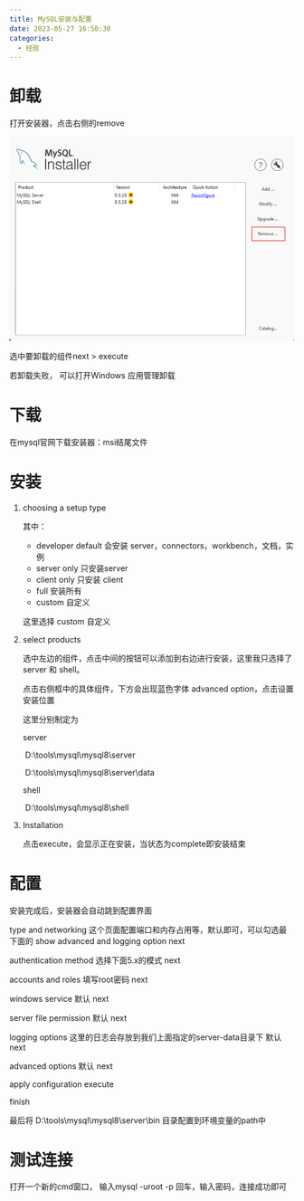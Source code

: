 ```yaml
---
title: MySQL安装与配置
date: 2023-05-27 16:50:30
categories:
  - 经验
---
```


# 卸载

打开安装器，点击右侧的remove

![image-20230527205355781](MySQL安装与配置/image-20230527205355781.png)

选中要卸载的组件next > execute

若卸载失败， 可以打开Windows 应用管理卸载

# 下载

在mysql官网下载安装器：msi结尾文件

# 安装

1. choosing a setup type 

   其中：

   - developer default  会安装 server，connectors，workbench，文档，实例
   - server only 只安装server
   - client only 只安装 client
   - full 安装所有
   - custom 自定义

   这里选择 custom 自定义

2. select products

   选中左边的组件，点击中间的按钮可以添加到右边进行安装，这里我只选择了server 和 shell。

   点击右侧框中的具体组件，下方会出现蓝色字体 advanced option，点击设置安装位置

   这里分别制定为

   server 

   ​	D:\tools\mysql\mysql8\server

   ​	D:\tools\mysql\mysql8\server\data

   shell

   ​	D:\tools\mysql\mysql8\shell

3. Installation

   点击execute，会显示正在安装，当状态为complete即安装结束

# 配置

安装完成后，安装器会自动跳到配置界面

type and networking 这个页面配置端口和内存占用等，默认即可，可以勾选最下面的 show advanced and logging option next

authentication method 选择下面5.x的模式 next

accounts and roles 填写root密码 next

windows service 默认 next

server file permission 默认 next

logging options 这里的日志会存放到我们上面指定的server-data目录下 默认 next

advanced options 默认 next

apply configuration execute

finish

最后将 D:\tools\mysql\mysql8\server\bin 目录配置到环境变量的path中

# 测试连接

打开一个新的cmd窗口， 输入mysql -uroot -p 回车，输入密码，连接成功即可



